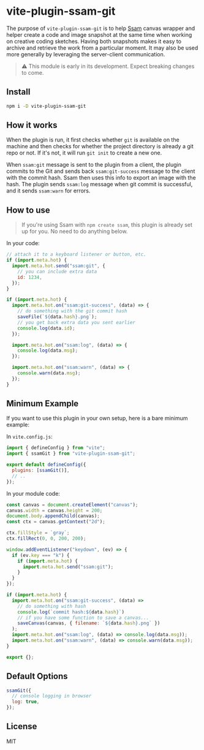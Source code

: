 # vite-plugin-ssam-git

The purpose of `vite-plugin-ssam-git` is to help [Ssam](https://github.com/cdaein/ssam) canvas wrapper and helper create a code and image snapshot at the same time when working on creative coding sketches. Having both snapshots makes it easy to archive and retrieve the work from a particular moment. It may also be used more generally by leveraging the server-client communication.

> ⚠️ This module is early in its development. Expect breaking changes to come.

## Install

```sh
npm i -D vite-plugin-ssam-git
```

## How it works

When the plugin is run, it first checks whether `git` is available on the machine and then checks for whether the project directory is already a git repo or not. If it's not, it will run `git init` to create a new one.

When `ssam:git` message is sent to the plugin from a client, the plugin commits to the Git and sends back `ssam:git-success` message to the client with the commit hash. Ssam then uses this info to export an image with the hash. The plugin sends `ssam:log` message when git commit is successful, and it sends `ssam:warn` for errors.

## How to use

> If you're using Ssam with `npm create ssam`, this plugin is already set up for you. No need to do anything below.

In your code:

```js
// attach it to a keyboard listener or button, etc.
if (import.meta.hot) {
  import.meta.hot.send("ssam:git", {
    // you can include extra data
    id: 1234,
  });
}

if (import.meta.hot) {
  import.meta.hot.on("ssam:git-success", (data) => {
    // do something with the git commit hash
    saveFile(`${data.hash}.png`);
    // you get back extra data you sent earlier
    console.log(data.id);
  });

  import.meta.hot.on("ssam:log", (data) => {
    console.log(data.msg);
  });

  import.meta.hot.on("ssam:warn", (data) => {
    console.warn(data.msg);
  });
}
```

## Minimum Example

If you want to use this plugin in your own setup, here is a bare minimum example:

In `vite.config.js`:

```js
import { defineConfig } from "vite";
import { ssamGit } from "vite-plugin-ssam-git";

export default defineConfig({
  plugins: [ssamGit()],
  // ..
});
```

In your module code:

```js
const canvas = document.createElement("canvas");
canvas.width = canvas.height = 200;
document.body.appendChild(canvas);
const ctx = canvas.getContext("2d");

ctx.fillStyle = `gray`;
ctx.fillRect(0, 0, 200, 200);

window.addEventListener("keydown", (ev) => {
  if (ev.key === "k") {
    if (import.meta.hot) {
      import.meta.hot.send("ssam:git");
    }
  }
});

if (import.meta.hot) {
  import.meta.hot.on("ssam:git-success", (data) =>
    // do something with hash
    console.log(`commit hash:${data.hash}`)
    // if you have some function to save a canvas...
    saveCanvas(canvas, { filename: `${data.hash}.png` })
  );
  import.meta.hot.on("ssam:log", (data) => console.log(data.msg));
  import.meta.hot.on("ssam:warn", (data) => console.warn(data.msg));
}

export {};
```

## Default Options

```js
ssamGit({
  // console logging in browser
  log: true,
});
```

## License

MIT
